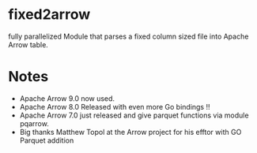 # fixed2arrow

fully parallelized Module that parses a fixed column sized file into Apache Arrow table.

# Notes
* Apache Arrow 9.0 now used.
* Apache Arrow 8.0 Released with even more Go bindings !!
* Apache Arrow 7.0 just released and give parquet functions via module  pqarrow.   
* Big thanks Matthew Topol at the Arrow project for his efftor with GO Parquet addition  
